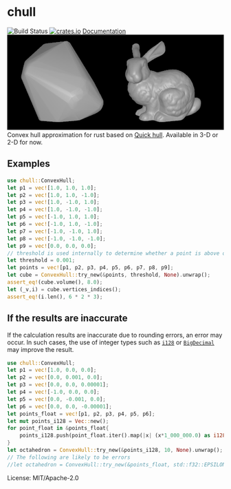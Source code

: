 # chull
![Build Status](https://github.com/daidanretsu/chull/workflows/Rust/badge.svg) [![crates.io](https://img.shields.io/crates/v/chull.svg)](https://crates.io/crates/chull)
[Documentation](https://docs.rs/chull/)
![](img/usagi.png)
Convex hull approximation for rust based on [Quick hull](http://citeseerx.ist.psu.edu/viewdoc/summary;jsessionid=C57E2269B0D64504B97E8469F6A1315D?doi=10.1.1.117.405).
Available in 3-D or 2-D for now.
## Examples
```rust
use chull::ConvexHull;
let p1 = vec![1.0, 1.0, 1.0];
let p2 = vec![1.0, 1.0, -1.0];
let p3 = vec![1.0, -1.0, 1.0];
let p4 = vec![1.0, -1.0, -1.0];
let p5 = vec![-1.0, 1.0, 1.0];
let p6 = vec![-1.0, 1.0, -1.0];
let p7 = vec![-1.0, -1.0, 1.0];
let p8 = vec![-1.0, -1.0, -1.0];
let p9 = vec![0.0, 0.0, 0.0];
// threshold is used internally to determine whether a point is above or below the surface.
let threshold = 0.001;
let points = vec![p1, p2, p3, p4, p5, p6, p7, p8, p9];
let cube = ConvexHull::try_new(&points, threshold, None).unwrap();
assert_eq!(cube.volume(), 8.0);
let (_v,i) = cube.vertices_indices();
assert_eq!(i.len(), 6 * 2 * 3);
```
## If the results are inaccurate
If the calculation results are inaccurate due to rounding errors, an error may occur. In such cases, the use of integer types such as [```i128```](https://doc.rust-lang.org/std/primitive.i128.html) or [```BigDecimal```](https://docs.rs/bigdecimal/) may improve the result.
```rust
use chull::ConvexHull;
let p1 = vec![1.0, 0.0, 0.0];
let p2 = vec![0.0, 0.001, 0.0];
let p3 = vec![0.0, 0.0, 0.00001];
let p4 = vec![-1.0, 0.0, 0.0];
let p5 = vec![0.0, -0.001, 0.0];
let p6 = vec![0.0, 0.0, -0.00001];
let points_float = vec![p1, p2, p3, p4, p5, p6];
let mut points_i128 = Vec::new();
for point_float in &points_float{
    points_i128.push(point_float.iter().map(|x| (x*1_000_000.0) as i128).collect::<Vec<_>>());
}
let octahedron = ConvexHull::try_new(&points_i128, 10, None).unwrap();
// The following are likely to be errors
//let octahedron = ConvexHull::try_new(&points_float, std::f32::EPSILON, None).unwrap();
```

License: MIT/Apache-2.0
